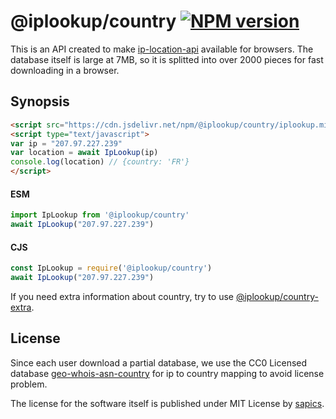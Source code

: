 # @iplookup/country [![NPM version](https://badge.fury.io/js/@iplookup/country)](https://badge.fury.io/js/@iplookup/country)

This is an API created to make [ip-location-api](https://github.com/sapics/ip-location-api) available for browsers.
The database itself is large at 7MB, so it is splitted into over 2000 pieces for fast downloading in a browser.


## Synopsis

```html
<script src="https://cdn.jsdelivr.net/npm/@iplookup/country/iplookup.min.js"></script>
<script type="text/javascript">
var ip = "207.97.227.239"
var location = await IpLookup(ip)
console.log(location) // {country: 'FR'}
</script>
```

#### ESM

```javascript
import IpLookup from '@iplookup/country'
await IpLookup("207.97.227.239")
```

#### CJS

```javascript
const IpLookup = require('@iplookup/country')
await IpLookup("207.97.227.239")
```

If you need extra information about country, try to use [@iplookup/country-extra](https://github.com/sapics/ip-location-api/tree/main/browser/country-extra).


## License

Since each user download a partial database, we use the CC0 Licensed database [geo-whois-asn-country](https://github.com/sapics/ip-location-db/tree/main/geo-whois-asn-country) for ip to country mapping to avoid license problem.

The license for the software itself is published under MIT License by [sapics](https://github.com/sapics).